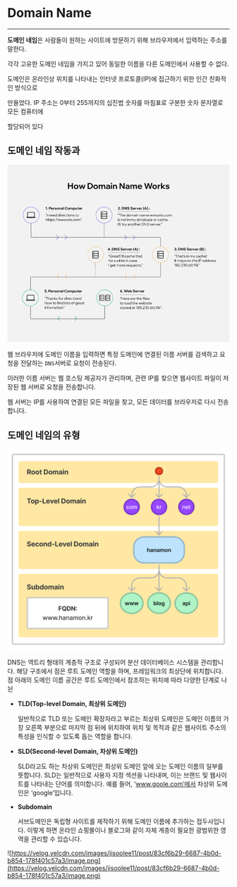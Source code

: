 # Domain Name

---

**도메인 네임**은 사람들이 원하는 사이트에 방문하기 위해 브라우저에서 입력하는 주소를 말한다.

각각 고유한 도메인 네임을 가지고 있어 동일한 이름을 다른 도메인에서 사용할 수 없다.

도메인은 온라인상 위치를 나타내는 인터넷 프로토콜(IP)에 접근하기 위한 인간 친화적인 방식으로 

만들었다. IP 주소는 0부터 255까지의 십진법 숫자를 마침표로 구분한 숫자 문자열로 모든 컴퓨터에 

할당되어 있다

## 도메인 네임 작동과

![Untitled](Domain%20Name%202dce5dde6ad24adc960b40502967dcbc/Untitled.png)

웹 브라우저에 도메인 이름을 입력하면 특정 도메인에 연결된 이름 서버를 검색하고 요청을 전달하는 `DNS`서버로 요청이 전송된다.

이러한 이름 서버는 웹 호스팅 제공자가 관리하며, 관련 IP를 찾으면 웹사이트 파일이 저장된 웹 서버로 요청을 전송합니다.

웹 서버는 IP를 사용하여 연결된 모든 파일을 찾고, 모든 데이터를 브라우저로 다시 전송합니다.

## 도메인 네임의 유형

![Untitled](Domain%20Name%202dce5dde6ad24adc960b40502967dcbc/Untitled%201.png)

DNS는 역트리 형태의 계층적 구조로 구성되어 분산 데이터베이스 시스템을 관리합니다. 해당 구조에서 점은 루트 도메인 역할을 하며, 프레임워크의 최상단에 위치합니다. 점 아래의 도메인 이름 공간은 루트 도메인에서 참조하는 위치에 따라 다양한 단계로 나뉜

- **TLD(Top-level Domain, 최상위 도메인)**
    
    일반적으로 TLD 또는 도메인 확장자라고 부르는 최상위 도메인은 도메인 이름의 가장 오른쪽 부분으로 마지막 점 뒤에 위치하여 위치 및 목적과 같은 웹사이트 주소의 특성을 인식할 수 있도록 돕는 역할을 합니다.
    
- **SLD(Second-level Domain, 차상위 도메인)**
    
    SLD라고도 하는 차상위 도메인은 최상위 도메인 앞에 오는 도메인 이름의 일부를 뜻합니다. SLD는 일반적으로 사용자 지정 섹션을 나타내며, 이는 브랜드 및 웹사이트를 나타내는 단어를 의미합니다. 예를 들어, ‘www.goole.com’에서 차상위 도메인은 ‘google’입니다.
    
- **Subdomain**
    
    서브도메인은 독립형 사이트를 제작하기 위해 도메인 이름에 추가하는 접두사입니다. 이렇게 하면 온라인 쇼핑몰이나 블로그와 같이 자체 계층이 필요한 광범위한 영역을 관리할 수 있습니다.
    

![https://velog.velcdn.com/images/jisoolee11/post/83cf6b29-6687-4b0d-b854-178f401c57a3/image.png](https://velog.velcdn.com/images/jisoolee11/post/83cf6b29-6687-4b0d-b854-178f401c57a3/image.png)